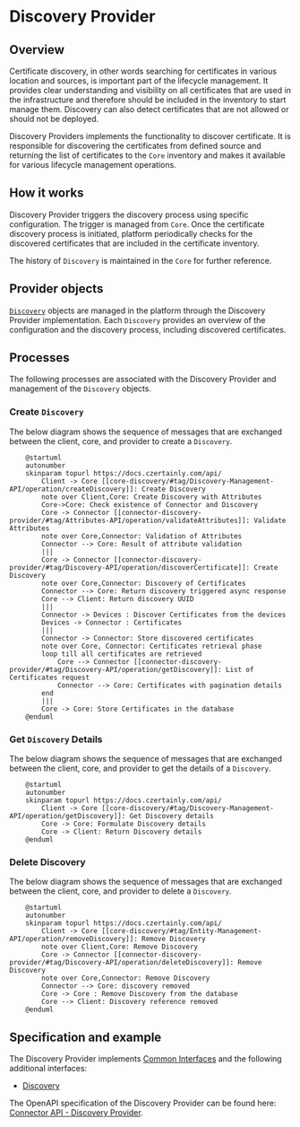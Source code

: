# Discovery Provider

## Overview

Certificate discovery, in other words searching for certificates in various location and sources, is important part of the lifecycle management. It provides clear understanding and visibility on all certificates that are used in the infrastructure and therefore should be included in the inventory to start manage them. Discovery can also detect certificates that are not allowed or should not be deployed.

Discovery Providers implements the functionality to discover certificate. It is responsible for discovering the certificates from defined source and returning the list of certificates to the `Core` inventory and makes it available for various lifecycle management operations.

## How it works

Discovery Provider triggers the discovery process using specific configuration. The trigger is managed from `Core`. Once the certificate discovery process is initiated, platform periodically checks for the discovered certificates that are included in the certificate inventory.

The history of `Discovery` is maintained in the `Core` for further reference.

## Provider objects

[`Discovery`](../../concept-design/modules/certificate-discovery) objects are managed in the platform through the Discovery Provider implementation.
Each `Discovery` provides an overview of the configuration and the discovery process, including discovered certificates.

## Processes

The following processes are associated with the Discovery Provider and management of the `Discovery` objects.

### Create `Discovery`

The below diagram shows the sequence of messages that are exchanged between the client, core, and provider to create a `Discovery`.

```plantuml
    @startuml
    autonumber
    skinparam topurl https://docs.czertainly.com/api/
        Client -> Core [[core-discovery/#tag/Discovery-Management-API/operation/createDiscovery]]: Create Discovery
        note over Client,Core: Create Discovery with Attributes
        Core->Core: Check existence of Connector and Discovery
        Core -> Connector [[connector-discovery-provider/#tag/Attributes-API/operation/validateAttributes]]: Validate Attributes
        note over Core,Connector: Validation of Attributes
        Connector --> Core: Result of attribute validation
        |||
        Core -> Connector [[connector-discovery-provider/#tag/Discovery-API/operation/discoverCertificate]]: Create Discovery
        note over Core,Connector: Discovery of Certificates
        Connector --> Core: Return discovery triggered async response
        Core --> Client: Return discovery UUID
        |||
        Connector -> Devices : Discover Certificates from the devices
        Devices -> Connector : Certificates
        |||
        Connector -> Connector: Store discovered certificates
        note over Core, Connector: Certificates retrieval phase
        loop till all certificates are retrieved
            Core --> Connector [[connector-discovery-provider/#tag/Discovery-API/operation/getDiscovery]]: List of Certificates request
            Connector --> Core: Certificates with pagination details
        end
        |||
        Core -> Core: Store Certificates in the database
    @enduml
```

### Get `Discovery` Details

The below diagram shows the sequence of messages that are exchanged between the client, core, and provider to get the details of a `Discovery`.

```plantuml
    @startuml
    autonumber
    skinparam topurl https://docs.czertainly.com/api/
        Client -> Core [[core-discovery/#tag/Discovery-Management-API/operation/getDiscovery]]: Get Discovery details
        Core -> Core: Formulate Discovery details
        Core -> Client: Return Discovery details
    @enduml
```


### Delete Discovery

The below diagram shows the sequence of messages that are exchanged between the client, core, and provider to delete a `Discovery`.

```plantuml
    @startuml
    autonumber
    skinparam topurl https://docs.czertainly.com/api/
        Client -> Core [[core-discovery/#tag/Entity-Management-API/operation/removeDiscovery]]: Remove Discovery
        note over Client,Core: Remove Discovery
        Core -> Connector [[connector-discovery-provider/#tag/Discovery-API/operation/deleteDiscovery]]: Remove Discovery
        note over Core,Connector: Remove Discovery
        Connector --> Core: discovery removed
        Core -> Core : Remove Discovery from the database
        Core --> Client: Discovery reference removed
    @enduml
```

## Specification and example

The Discovery Provider implements [Common Interfaces](common-interfaces/overview) and the following additional interfaces:
- [Discovery](/api/connector-discovery-provider/#tag/Discovery-API)

The OpenAPI specification of the Discovery Provider can be found here: [Connector API - Discovery Provider](/api/connector-discovery-provider/).